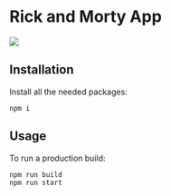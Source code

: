 # Rick and Morty App

<img src="https://cdn.computerhoy.com/sites/navi.axelspringer.es/public/media/image/2021/06/rick-morty-2381623.jpg" />

## Installation

Install all the needed packages:

 ```
 npm i
 ```



## Usage

To run a production build:

 ```
npm run build
npm run start
 ```



